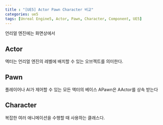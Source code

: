 ```yaml
---
title : "[UE5] Actor Pawn Character 비교"
categories: ue5
tags: [Unreal Engine5, Actor, Pawn, Character, Component, UE5]
---
```

언리얼 엔진에는 화면상에서 


## Actor
엑터는 언리얼 엔진의 레벨에 배치할 수 있는 오브젝트를 의미한다.

## Pawn
플레이어나 AI가 제어할 수 있는 모든 액터의 베이스
APawn은 AActor를 상속 받는다

## Character
복잡한 여러 애니메이션을 수행할 때 사용하는 클래스다.
